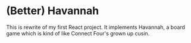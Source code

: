 # (Better) Havannah

This is rewrite of my first React project. It implements Havannah, a board
game which is kind of like Connect Four's grown up cusin.
